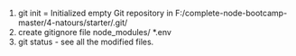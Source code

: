 1. git init = Initialized empty Git repository in F:/complete-node-bootcamp-master/4-natours/starter/.git/
2. create gitignore file
   node_modules/
   \*.env
3. git status - see all the modified files.
